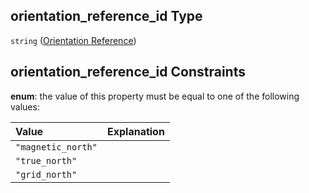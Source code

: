 ## orientation_reference_id Type

`string` ([Orientation Reference](iea43_wra_data_model-properties-measurement-location-measurement-location-properties-measurement-point-items-properties-mounting-arrangement-items-properties-orientation-reference.md))

## orientation_reference_id Constraints

**enum**: the value of this property must be equal to one of the following values:

| Value              | Explanation |
| :----------------- | ----------- |
| `"magnetic_north"` |             |
| `"true_north"`     |             |
| `"grid_north"`     |             |
